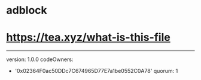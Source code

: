 # adblock
# https://tea.xyz/what-is-this-file
---
version: 1.0.0
codeOwners:
  - '0x02364F0ac50DDc7C674965D77E7a1be0552C0A78'
quorum: 1


